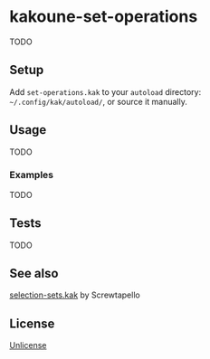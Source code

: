 # kakoune-set-operations

TODO

## Setup

Add `set-operations.kak` to your `autoload` directory: `~/.config/kak/autoload/`, or source it manually.

## Usage

TODO

### Examples

TODO

## Tests

TODO

## See also

[selection-sets.kak](https://gitlab.com/Screwtapello/kakoune-selection-sets/-/blob/main/selection-sets.kak) by Screwtapello

## License

[Unlicense](http://unlicense.org)
